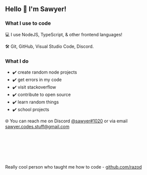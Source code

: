 ## Hello 👋 I'm Sawyer!

### What I use to code
:computer: I use NodeJS, TypeScript, & other frontend languages!

:hammer_and_wrench: Git, GitHub, Visual Studio Code, Discord.

### What I do
- :heavy_check_mark: create random node projects
- :heavy_check_mark: get errors in my code
- :heavy_check_mark: visit stackoverflow
- :heavy_check_mark: contribute to open source
- :heavy_check_mark: learn random things
- :heavy_check_mark: school projects

:globe_with_meridians: You can reach me on Discord <a href="#">@sawyer#1020</a> or via email <a href="#">sawyer.codes.stuff@gmail.com</a>

<br />
<br />
<br />
<br />

<br />

Really cool person who taught me how to code - [github.com/razod](https://github.com/razod)
